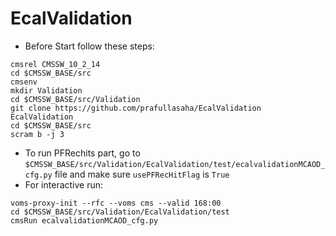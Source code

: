 # EcalValidation
* Before Start follow these steps:
```
cmsrel CMSSW_10_2_14
cd $CMSSW_BASE/src
cmsenv
mkdir Validation
cd $CMSSW_BASE/src/Validation
git clone https://github.com/prafullasaha/EcalValidation EcalValidation
cd $CMSSW_BASE/src
scram b -j 3
```
* To run PFRechits part, go to 
`$CMSSW_BASE/src/Validation/EcalValidation/test/ecalvalidationMCAOD_cfg.py` 
file and make sure `usePFRecHitFlag` is `True`
* For interactive run:
```
voms-proxy-init --rfc --voms cms --valid 168:00
cd $CMSSW_BASE/src/Validation/EcalValidation/test
cmsRun ecalvalidationMCAOD_cfg.py
```
